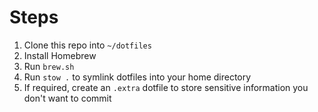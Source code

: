 # Steps

1. Clone this repo into `~/dotfiles`
2. Install Homebrew
3. Run `brew.sh`
4. Run `stow .` to symlink dotfiles into your home directory
5. If required, create an `.extra` dotfile to store sensitive information you don't want to commit
